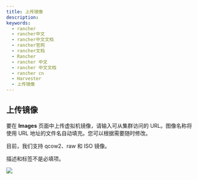 ```yaml
---
title: 上传镜像
description:
keywords:
  - rancher
  - rancher中文
  - rancher中文文档
  - rancher官网
  - rancher文档
  - Rancher
  - rancher 中文
  - rancher 中文文档
  - rancher cn
  - Harvester
  - 上传镜像
---
```


## 上传镜像

要在 **Images** 页面中上传虚拟机镜像，请输入可从集群访问的 URL。图像名称将使用 URL 地址的文件名自动填充。您可以根据需要随时修改。

目前，我们支持 qcow2、raw 和 ISO 镜像。

描述和标签不是必填项。

![](/img/harvester/upload-image.png)
